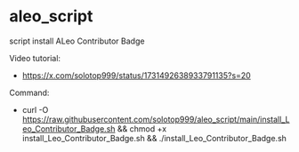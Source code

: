# aleo_script
script install ALeo Contributor Badge


Video tutorial: 
 - https://x.com/solotop999/status/1731492638933791135?s=20


Command:
-  curl -O https://raw.githubusercontent.com/solotop999/aleo_script/main/install_Leo_Contributor_Badge.sh && chmod +x install_Leo_Contributor_Badge.sh && ./install_Leo_Contributor_Badge.sh
